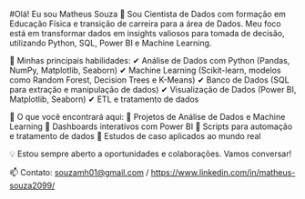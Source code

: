#Olá! Eu sou Matheus Souza 👋
Sou Cientista de Dados com formação em Educação Física e transição de carreira para a área de Dados. Meu foco está em transformar dados em insights valiosos para tomada de decisão, utilizando Python, SQL, Power BI e Machine Learning.

🚀 Minhas principais habilidades:
✔ Análise de Dados com Python (Pandas, NumPy, Matplotlib, Seaborn)
✔ Machine Learning (Scikit-learn, modelos como Random Forest, Decision Trees e K-Means)
✔ Banco de Dados (SQL para extração e manipulação de dados)
✔ Visualização de Dados (Power BI, Matplotlib, Seaborn)
✔ ETL e tratamento de dados

📂 O que você encontrará aqui:
🔹 Projetos de Análise de Dados e Machine Learning
🔹 Dashboards interativos com Power BI
🔹 Scripts para automação e tratamento de dados
🔹 Estudos de caso aplicados ao mundo real

💡 Estou sempre aberto a oportunidades e colaborações. Vamos conversar!

📫 Contato: souzamh01@gmail.com / https://www.linkedin.com/in/matheus-souza2099/
